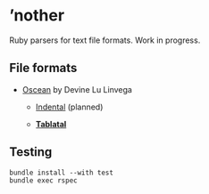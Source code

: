 # ’nother

Ruby parsers for text file formats. Work in progress.

## File formats

- [Oscean](https://wiki.xxiivv.com/#oscean) by Devine Lu Linvega

  - [Indental](https://wiki.xxiivv.com/#indental) (planned)

  - [__Tablatal__](https://wiki.xxiivv.com/#tablatal)

## Testing

```
bundle install --with test
bundle exec rspec
```
